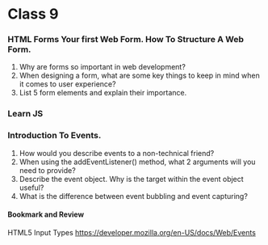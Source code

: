 # Class 9
### HTML Forms Your first Web Form. How To Structure A Web Form.
1. Why are forms so important in web development?
2. When designing a form, what are some key things to keep in mind when it comes to user experience?
3. List 5 form elements and explain their importance.

### Learn JS
### Introduction To Events.
1. How would you describe events to a non-technical friend?
2. When using the addEventListener() method, what 2 arguments will you need to provide?
3. Describe the event object. Why is the target within the event object useful?
4. What is the difference between event bubbling and event capturing?

#### Bookmark and Review
HTML5 Input Types
https://developer.mozilla.org/en-US/docs/Web/Events